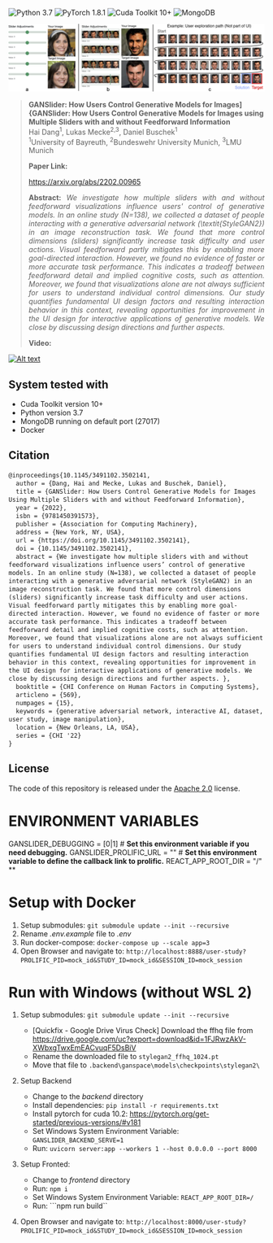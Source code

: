 
![Python 3.7](https://img.shields.io/badge/python-3.6-green.svg)
![PyTorch 1.8.1](https://img.shields.io/badge/pytorch-1.4-green.svg)
![Cuda Toolkit 10+](https://img.shields.io/badge/cudatoolkit-10%2B-green)
![MongoDB](https://img.shields.io/badge/mongodb-4.4.3-green)


<img src="./static/teaser.png" alt="Teaser figure" width="1024px"/>

> **GANSlider: How Users Control Generative Models for Images]{GANSlider: How Users Control Generative Models for Images using Multiple Sliders with and without Feedforward Information**<br>
> Hai Dang<sup>1</sup>, Lukas Mecke<sup>2,3</sup>, Daniel Buschek<sup>1</sup><br>
> <sup>1</sup>University of Bayreuth, <sup>2</sup>Bundeswehr University Munich, <sup>3</sup>LMU Munich<br>
> <p align="justify"><b>Paper Link:</b></p>
  > <a href="https://arxiv.org/abs/2202.00965">https://arxiv.org/abs/2202.00965</a>
>
> <p align="justify"><b>Abstract:</b> <i>We investigate how multiple sliders with and without feedforward visualizations influence users' control of generative models. In an online study (N=138), we collected a dataset of people interacting with a generative adversarial network (\textit{StyleGAN2}) in an image reconstruction task. We found that more control dimensions (sliders) significantly increase task difficulty and user actions. Visual feedforward partly mitigates this by enabling more goal-directed interaction. However, we found no evidence of faster or more accurate task performance. This indicates a tradeoff between feedforward detail and implied cognitive costs, such as attention. Moreover, we found that visualizations alone are not always sufficient for users to understand individual control dimensions. Our study quantifies fundamental UI design factors and resulting interaction behavior in this context, revealing opportunities for improvement in the UI design for interactive applications of generative models. We close by discussing design directions and further aspects.</i></p>
> <p align="justify"><b>Video:</b></p> 


[![Alt text](https://www.youtube.com/embed/zaGc5OsQhlk)](https://www.youtube.com/watch?v=zaGc5OsQhlk)


## System tested with

- Cuda Toolkit version 10+
- Python version 3.7
- MongoDB running on default port (27017)
- Docker


## Citation
```
@inproceedings{10.1145/3491102.3502141,
  author = {Dang, Hai and Mecke, Lukas and Buschek, Daniel},
  title = {GANSlider: How Users Control Generative Models for Images Using Multiple Sliders with and without Feedforward Information},
  year = {2022},
  isbn = {9781450391573},
  publisher = {Association for Computing Machinery},
  address = {New York, NY, USA},
  url = {https://doi.org/10.1145/3491102.3502141},
  doi = {10.1145/3491102.3502141},
  abstract = {We investigate how multiple sliders with and without feedforward visualizations influence users’ control of generative models. In an online study (N=138), we collected a dataset of people interacting with a generative adversarial network (StyleGAN2) in an image reconstruction task. We found that more control dimensions (sliders) significantly increase task difficulty and user actions. Visual feedforward partly mitigates this by enabling more goal-directed interaction. However, we found no evidence of faster or more accurate task performance. This indicates a tradeoff between feedforward detail and implied cognitive costs, such as attention. Moreover, we found that visualizations alone are not always sufficient for users to understand individual control dimensions. Our study quantifies fundamental UI design factors and resulting interaction behavior in this context, revealing opportunities for improvement in the UI design for interactive applications of generative models. We close by discussing design directions and further aspects. },
  booktitle = {CHI Conference on Human Factors in Computing Systems},
  articleno = {569},
  numpages = {15},
  keywords = {generative adversarial network, interactive AI, dataset, user study, image manipulation},
  location = {New Orleans, LA, USA},
  series = {CHI '22}
}
```

## License

The code of this repository is released under the [Apache 2.0](LICENSE) license.<br>


# ENVIRONMENT VARIABLES

GANSLIDER_DEBUGGING = [0|1] # **Set this environment variable if you need debugging.**
GANSLIDER_PROLIFIC_URL = "" # **Set this environment variable to define the callback link to prolific.**
REACT_APP_ROOT_DIR = "/" **

# Setup with Docker
1. Setup submodules: `git submodule update --init --recursive`
2. Rename *.env.example* file to *.env*
3. Run docker-compose: `docker-compose up --scale app=3`
4. Open Browser and navigate to: `http://localhost:8888/user-study?PROLIFIC_PID=mock_id&STUDY_ID=mock_id&SESSION_ID=mock_session`


# Run with Windows (without WSL 2)
1. Setup submodules: `git submodule update --init --recursive`
    - [Quickfix - Google Drive Virus Check] Download the ffhq file from https://drive.google.com/uc?export=download&id=1FJRwzAkV-XWbxgTwxEmEACvuqF5DsBiV
    - Rename the downloaded file to `stylegan2_ffhq_1024.pt`
    - Move that file to `.backend\ganspace\models\checkpoints\stylegan2\`

2. Setup Backend
    - Change to the *backend* directory
    - Install dependencies: ```pip install -r requirements.txt```
    - Install pytorch for cuda 10.2: https://pytorch.org/get-started/previous-versions/#v181
    - Set Windows System Environment Variable: ```GANSLIDER_BACKEND_SERVE=1``` 
    - Run: ```uvicorn server:app --workers 1 --host 0.0.0.0 --port 8000```
3. Setup Fronted:
    - Change to *frontend* directory
    - Run: ```npm i```
    - Set Windows System Environment Variable: ```REACT_APP_ROOT_DIR=/```
    - Run: ```npm run build``
4. Open Browser and navigate to: `http://localhost:8000/user-study?PROLIFIC_PID=mock_id&STUDY_ID=mock_id&SESSION_ID=mock_session`


